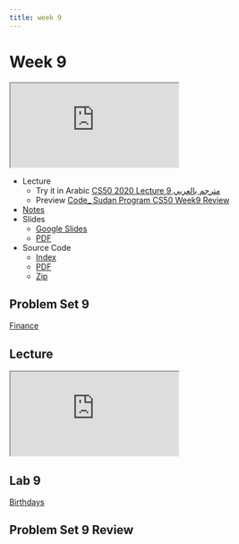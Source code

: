 ```yaml
---
title: week 9
---
```


# Week 9

<iframe src="https://www.youtube.com/embed/x_c8pTW8ZUc"></iframe>


- Lecture
  - Try it in Arabic
    [CS50 2020 Lecture 9 مترجم بالعربي](#)
  - Preview
    [Code_ Sudan Program CS50 Week9 Review](#)
- [Notes](https://cs50.harvard.edu/x/2021/notes/9/)
- Slides
  - <a href="https://docs.google.com/presentation/d/1E3N-8puMqS2545GR4E7pfo4nAKPx36dwDDvOVv6oGAc/edit?usp=sharing">Google Slides</a>
  - <a href="https://cdn.cs50.net/2020/fall/lectures/9/lecture9.pdf">PDF</a> 
- Source Code
  - <a href="https://cdn.cs50.net/2020/fall/lectures/9/src9/">Index</a>
  - <a href="https://cdn.cs50.net/2020/fall/lectures/9/src9.pdf">PDF</a>
  - <a href="https://cdn.cs50.net/2020/fall/lectures/9/src9.zip">Zip</a>

## Problem Set 9

[Finance](https://cs50.harvard.edu/x/2021/psets/9/finance/#:~:text=Finance)

## Lecture

<iframe src="https://www.youtube.com/embed/FrYdrVdeQz0"></iframe>

## Lab 9

[Birthdays](https://cs50.harvard.edu/x/2021/labs/9/#:~:text=Birthdays)

## Problem Set 9 Review 
<!-- <div class="box" >Speller Review  <iframe src="https://www.youtube.com/embed/S_3NvpLje3M"></iframe></div>
<div class="box" >Caesar Review  <iframe src="https://www.youtube.com/embed/3BcjXzNlT0w"></iframe></div> -->
